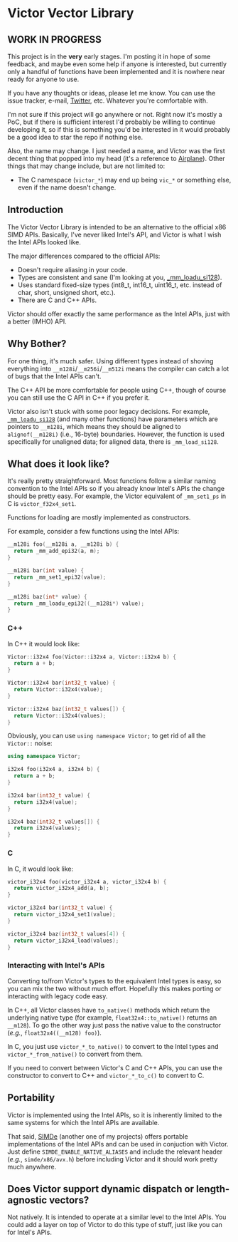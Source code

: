 # Victor Vector Library

## WORK IN PROGRESS

This project is in the **very** early stages.  I'm posting it in hope
of some feedback, and maybe even some help if anyone is interested,
but currently only a handful of functions have been implemented and
it is nowhere near ready for anyone to use.

If you have any thoughts or ideas, please let me know.  You can use the
issue tracker, e-mail, [Twitter](https://twitter.com/nemequ), etc.
Whatever you're comfortable with.

I'm not sure if this project will go anywhere or not.  Right now it's
mostly a PoC, but if there is sufficient interest I'd probably be
willing to continue developing it, so if this is something you'd be
interested in it would probably be a good idea to star the repo if
nothing else.

Also, the name may change.  I just needed a name, and Victor was the
first decent thing that popped into my head (it's a reference to
[Airplane](https://youtu.be/fVq4_HhBK8Y)).  Other things that may
change include, but are not limited to:

 * The C namespace (`victor_*`) may end up being `vic_*` or something
   else, even if the name doesn't change.

## Introduction

The Victor Vector Library is intended to be an alternative to the
official x86 SIMD APIs.  Basically, I've never liked Intel's API,
and Victor is what I wish the Intel APIs looked like.

The major differences compared to the official APIs:

 * Doesn't require aliasing in your code.
 * Types are consistent and sane (I'm looking at you,
   [_mm_loadu_si128](https://software.intel.com/sites/landingpage/IntrinsicsGuide/#text=loadu_si&expand=3416)).
 * Uses standard fixed-size types (int8_t, int16_t, uint16_t, etc.
   instead of char, short, unsigned short, etc.).
 * There are C and C++ APIs.

Victor should offer exactly the same performance as the Intel APIs,
just with a better (IMHO) API.

## Why Bother?

For one thing, it's much safer.  Using different types instead of
shoving everything into `__m128i`/`__m256i`/`__m512i` means the
compiler can catch a lot of bugs that the Intel APIs can't.

The C++ API be more comfortable for people using C++, though of course
you can still use the C API in C++ if you prefer it.

Victor also isn't stuck with some poor legacy decisions.  For example,
[`_mm_loadu_si128`](https://software.intel.com/sites/landingpage/IntrinsicsGuide/#text=_loadu_si&expand=3416)
(and many other functions) have parameters which are pointers to
`__m128i`, which means they should be aligned to `alignof(__m128i)`
(i.e., 16-byte) boundaries.  However, the function is used specifically
for unaligned data; for aligned data, there is `_mm_load_si128`.

## What does it look like?

It's really pretty straightforward.  Most functions follow a similar
naming convention to the Intel APIs so if you already know Intel's
APIs the change should be pretty easy.  For example, the Victor
equivalent of `_mm_set1_ps` in C is `victor_f32x4_set1`.

Functions for loading are mostly implemented as constructors.

For example, consider a few  functions using the Intel APIs:

```c
__m128i foo(__m128i a, __m128i b) {
  return _mm_add_epi32(a, m);
}

__m128i bar(int value) {
  return _mm_set1_epi32(value);
}

__m128i baz(int* value) {
  return _mm_loadu_epi32((__m128i*) value);
}
```

### C++

In C++ it would look like:

```c++
Victor::i32x4 foo(Victor::i32x4 a, Victor::i32x4 b) {
  return a + b;
}

Victor::i32x4 bar(int32_t value) {
  return Victor::i32x4(value);
}

Victor::i32x4 baz(int32_t values[]) {
  return Victor::i32x4(values);
}
```

Obviously, you can use `using namespace Victor;` to get rid of all the
`Victor::` noise:

```c++
using namespace Victor;

i32x4 foo(i32x4 a, i32x4 b) {
  return a + b;
}

i32x4 bar(int32_t value) {
  return i32x4(value);
}

i32x4 baz(int32_t values[]) {
  return i32x4(values);
}
```

### C

In C, it would look like:

```c
victor_i32x4 foo(victor_i32x4 a, victor_i32x4 b) {
  return victor_i32x4_add(a, b);
}

victor_i32x4 bar(int32_t value) {
  return victor_i32x4_set1(value);
}

victor_i32x4 baz(int32_t values[4]) {
  return victor_i32x4_load(values);
}
```

### Interacting with Intel's APIs

Converting to/from Victor's types to the equivalent Intel types is
easy, so you can mix the two without much effort.  Hopefully this
makes porting or interacting with legacy code easy.

In C++, all Victor classes have `to_native()` methods which return the
underlying native type (for example, `float32x4::to_native()` returns
an `__m128`).  To go the other way just pass the native value to the
constructor (*e.g.*, `float32x4((__m128) foo)`).

In C, you just use `victor_*_to_native()` to convert to the Intel types
and `victor_*_from_native()` to convert from them.

If you need to convert between Victor's C and C++ APIs, you can use the
constructor to convert to C++ and `victor_*_to_c()` to convert to C.

## Portability

Victor is implemented using the Intel APIs, so it is inherently limited
to the same systems for which the Intel APIs are available.

That said, [SIMDe](https://github.com/nemequ/simde) (another one of my
projects) offers portable implementations of the Intel APIs and can be
used in conjuction with Victor.  Just define
`SIMDE_ENABLE_NATIVE_ALIASES` and include the relevant header (*e.g.*,
`simde/x86/avx.h`) before including Victor and it should work pretty
much anywhere.

## Does Victor support dynamic dispatch or length-agnostic vectors?

Not natively.  It is intended to operate at a similar level to the
Intel APIs.  You could add a layer on top of Victor to do this type
of stuff, just like you can for Intel's APIs.
